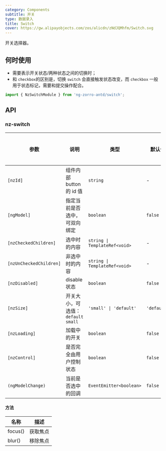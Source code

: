 ```yaml
---
category: Components
subtitle: 开关
type: 数据录入
title: Switch
cover: https://gw.alipayobjects.com/zos/alicdn/zNdJQMhfm/Switch.svg
---
```


开关选择器。

## 何时使用

- 需要表示开关状态/两种状态之间的切换时；
- 和 `checkbox`的区别是，切换 `switch` 会直接触发状态改变，而 `checkbox` 一般用于状态标记，需要和提交操作配合。

```ts
import { NzSwitchModule } from 'ng-zorro-antd/switch';
```

## API

### nz-switch

| 参数                    | 说明                                | 类型                          | 默认值      | 全局配置 |
| ----------------------- | ----------------------------------- | ----------------------------- | ----------- | -------- |
| `[nzId]`                | 组件内部 button 的 id 值            | `string`                      | -           |
| `[ngModel]`             | 指定当前是否选中，可双向绑定        | `boolean`                     | `false`     |
| `[nzCheckedChildren]`   | 选中时的内容                        | `string \| TemplateRef<void>` | -           |
| `[nzUnCheckedChildren]` | 非选中时的内容                      | `string \| TemplateRef<void>` | -           |
| `[nzDisabled]`          | disable 状态                        | `boolean`                     | `false`     |
| `[nzSize]`              | 开关大小，可选值：`default` `small` | `'small' \| 'default'`        | `'default'` | ✅        |
| `[nzLoading]`           | 加载中的开关                        | `boolean`                     | `false`     |
| `[nzControl]`           | 是否完全由用户控制状态              | `boolean`                     | `false`     |
| `(ngModelChange)`       | 当前是否选中的回调                  | `EventEmitter<boolean>`       | `false`     |

#### 方法

| 名称    | 描述     |
| ------- | -------- |
| focus() | 获取焦点 |
| blur()  | 移除焦点 |
